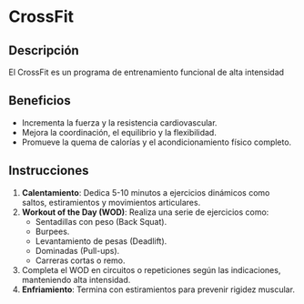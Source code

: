 # CrossFit
## Descripción
El CrossFit es un programa de entrenamiento funcional de alta intensidad

## Beneficios
- Incrementa la fuerza y la resistencia cardiovascular.
- Mejora la coordinación, el equilibrio y la flexibilidad.
- Promueve la quema de calorías y el acondicionamiento físico completo.

## Instrucciones
1. **Calentamiento**: Dedica 5-10 minutos a ejercicios dinámicos como saltos, estiramientos y movimientos articulares.
2. **Workout of the Day (WOD)**: Realiza una serie de ejercicios como:
   - Sentadillas con peso (Back Squat).
   - Burpees.
   - Levantamiento de pesas (Deadlift).
   - Dominadas (Pull-ups).
   - Carreras cortas o remo.
3. Completa el WOD en circuitos o repeticiones según las indicaciones, manteniendo alta intensidad.
4. **Enfriamiento**: Termina con estiramientos para prevenir rigidez muscular.
